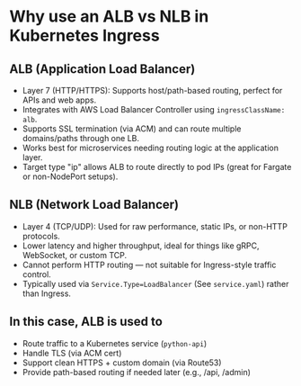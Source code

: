 # Why use an ALB vs NLB in Kubernetes Ingress

## ALB (Application Load Balancer)

- Layer 7 (HTTP/HTTPS): Supports host/path-based routing, perfect for APIs and web apps.
- Integrates with AWS Load Balancer Controller using `ingressClassName: alb`.
- Supports SSL termination (via ACM) and can route multiple domains/paths through one LB.
- Works best for microservices needing routing logic at the application layer.
- Target type "ip" allows ALB to route directly to pod IPs (great for Fargate or non-NodePort setups).

## NLB (Network Load Balancer)

- Layer 4 (TCP/UDP): Used for raw performance, static IPs, or non-HTTP protocols.
- Lower latency and higher throughput, ideal for things like gRPC, WebSocket, or custom TCP.
- Cannot perform HTTP routing — not suitable for Ingress-style traffic control.
- Typically used via `Service.Type=LoadBalancer` (See `service.yaml`) rather than Ingress.

## In this case, ALB is used to

- Route traffic to a Kubernetes service (`python-api`)
- Handle TLS (via ACM cert)
- Support clean HTTPS + custom domain (via Route53)
- Provide path-based routing if needed later (e.g., /api, /admin)
